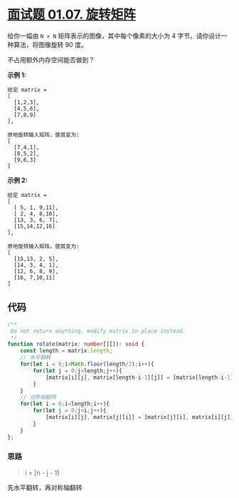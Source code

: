 # [面试题 01.07. 旋转矩阵](https://leetcode.cn/problems/rotate-matrix-lcci/)

给你一幅由 `N × N` 矩阵表示的图像，其中每个像素的大小为 4 字节。请你设计一种算法，将图像旋转 90 度。

不占用额外内存空间能否做到？

**示例 1:**

```
给定 matrix = 
[
  [1,2,3],
  [4,5,6],
  [7,8,9]
],

原地旋转输入矩阵，使其变为:
[
  [7,4,1],
  [8,5,2],
  [9,6,3]
]
```

**示例 2:**

```
给定 matrix =
[
  [ 5, 1, 9,11],
  [ 2, 4, 8,10],
  [13, 3, 6, 7],
  [15,14,12,16]
], 

原地旋转输入矩阵，使其变为:
[
  [15,13, 2, 5],
  [14, 3, 4, 1],
  [12, 6, 8, 9],
  [16, 7,10,11]
]
```

## 代码

```ts
/**
 Do not return anything, modify matrix in-place instead.
 */
function rotate(matrix: number[][]): void {
    const length = matrix.length;
    // 水平翻转
    for(let i = 0;i<Math.floor(length/2);i++){
        for(let j = 0;j<length;j++){
            [matrix[i][j], matrix[length-i-1][j]] = [matrix[length-i-1][j], matrix[i][j]];
        }
    }
    // 对称轴翻转
    for(let i = 0;i<length;i++){
        for(let j = 0;j<i;j++){
            [matrix[i][j], matrix[j][i]] = [matrix[j][i], matrix[i][j]];
        }
    }
};
```

### 思路

>   i = [n - j - 1]

先水平翻转，再对称轴翻转